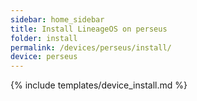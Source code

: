 ```yaml
---
sidebar: home_sidebar
title: Install LineageOS on perseus
folder: install
permalink: /devices/perseus/install/
device: perseus
---
```

{% include templates/device_install.md %}
